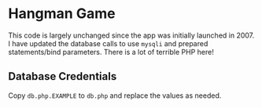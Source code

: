 # Hangman Game

This code is largely unchanged since the app was initially launched in 2007. I have updated the database calls to use `mysqli` and prepared statements/bind parameters. There is a lot of terrible PHP here!

## Database Credentials

Copy `db.php.EXAMPLE` to `db.php` and replace the values as needed.
